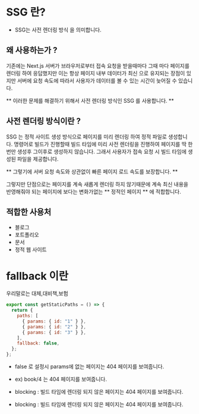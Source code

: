 # SSG 란?

- SSG는 사전 렌더링 방식 을 의미합니다.

## 왜 사용하는가 ?

기존에는 Next.js 서버가 브라우저로부터 접속 요청을 받을때마다
그때 마다 페이지를 렌더링 하여 응답했지만 이는 항상 페이지 내부 데이터가 최신 으로 유지되는 장점이 있지만 서버에 요청 속도에 따라서 사용자가 데이터를 볼 수 있는 시간이 늦어질 수 있습니다.

** 이러한 문제를 해결하기 위해서 사전 렌더링 방식인 SSG 를 사용합니다. **

## 사전 렌더링 방식이란 ?

SSG 는 정적 사이트 생성 방식으로 페이지를 미리 렌더링 하여 정적 파일로 생성합니다.
명령어로 빌드가 진행할때 빌드 타임에 미리 사전 렌더링을 진행하여 페이지를 딱 한번만 생성후 그이후로 생성하지 않습니다. 그래서 사용자가 접속 요청 시 빌드 타임에 생성된 파일을 제공합니다.

** 그렇기에 서버 요청 속도와 상관없이 빠른 페이지 로드 속도를 보장합니다. **

그렇지만 단점으로는 페이지를 계속 새롭게 렌더링 하지 않기때문에 계속 최신 내용을 반영해줘야 되는 페이지에 보다는 변화가없는 ** 정적인 페이지 ** 에 적합합니다.

## 적합한 사용처

- 블로그
- 포트폴리오
- 문서
- 정적 웹 사이트

# fallback 이란

우리말로는 대체,대비책,보험

```jsx
export const getStaticPaths = () => {
  return {
    paths: [
      { params: { id: "1" } },
      { params: { id: "2" } },
      { params: { id: "3" } },
    ],
    fallback: false,
  };
};
```

- false 로 설정시 params에 없는 페이지는 404 페이지를 보여줍니다.
- ex) book/4 는 404 페이지를 보여줍니다.

- blocking : 빌드 타임에 렌더링 되지 않은 페이지는 404 페이지를 보여줍니다.
- blocking : 빌드 타임에 렌더링 되지 않은 페이지는 404 페이지를 보여줍니다.

